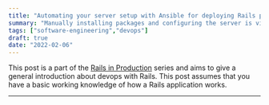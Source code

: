 ```yaml
---
title: "Automating your server setup with Ansible for deploying Rails projects"
summary: "Manually installing packages and configuring the server is viable if you're deploying the project for the first time. Writing an Ansible playbook helps to automate all of it."
tags: ["software-engineering","devops"]
draft: true
date: "2022-02-06"
---
```


This post is a part of the [Rails in Production](/blog/rails-in-production) series and aims to give a general introduction about devops with Rails. This post assumes that you have a basic working knowledge of how a Rails application works.

---